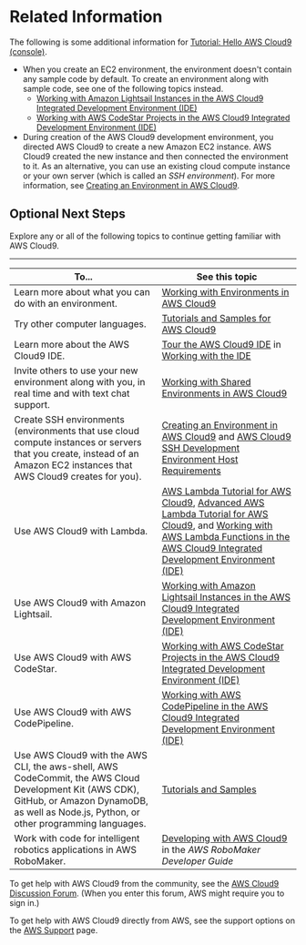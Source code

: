 # Related Information<a name="tutorial-final-info"></a>

The following is some additional information for [Tutorial: Hello AWS Cloud9 \(console\)](tutorial.md)\.
+ When you create an EC2 environment, the environment doesn't contain any sample code by default\. To create an environment along with sample code, see one of the following topics instead\.
  +  [Working with Amazon Lightsail Instances in the AWS Cloud9 Integrated Development Environment \(IDE\)](lightsail-instances.md) 
  +  [Working with AWS CodeStar Projects in the AWS Cloud9 Integrated Development Environment \(IDE\)](codestar-projects.md) 
+ During creation of the AWS Cloud9 development environment, you directed AWS Cloud9 to create a new Amazon EC2 instance\. AWS Cloud9 created the new instance and then connected the environment to it\. As an alternative, you can use an existing cloud compute instance or your own server \(which is called an *SSH environment*\)\. For more information, see [Creating an Environment in AWS Cloud9](create-environment.md)\.

## Optional Next Steps<a name="tutorial-next-steps"></a>

Explore any or all of the following topics to continue getting familiar with AWS Cloud9\.


****  

|  **To\.\.\.**  |  **See this topic**  | 
| --- | --- | 
| Learn more about what you can do with an environment\. | [Working with Environments in AWS Cloud9](environments.md) | 
| Try other computer languages\. | [Tutorials and Samples for AWS Cloud9](tutorials.md) | 
|  Learn more about the AWS Cloud9 IDE\.  |   [Tour the AWS Cloud9 IDE](tour-ide.md) in [Working with the IDE](ide.md)   | 
|  Invite others to use your new environment along with you, in real time and with text chat support\.  |   [Working with Shared Environments in AWS Cloud9](share-environment.md)   | 
|  Create SSH environments \(environments that use cloud compute instances or servers that you create, instead of an Amazon EC2 instances that AWS Cloud9 creates for you\)\.  |   [Creating an Environment in AWS Cloud9](create-environment.md) and [AWS Cloud9 SSH Development Environment Host Requirements](ssh-settings.md)   | 
|  Use AWS Cloud9 with Lambda\.  |   [AWS Lambda Tutorial for AWS Cloud9](tutorial-lambda.md), [Advanced AWS Lambda Tutorial for AWS Cloud9](tutorial-lambda-advanced.md), and [Working with AWS Lambda Functions in the AWS Cloud9 Integrated Development Environment \(IDE\)](lambda-functions.md)   | 
|  Use AWS Cloud9 with Amazon Lightsail\.  |   [Working with Amazon Lightsail Instances in the AWS Cloud9 Integrated Development Environment \(IDE\)](lightsail-instances.md)   | 
|  Use AWS Cloud9 with AWS CodeStar\.  |   [Working with AWS CodeStar Projects in the AWS Cloud9 Integrated Development Environment \(IDE\)](codestar-projects.md)   | 
|  Use AWS Cloud9 with AWS CodePipeline\.  |   [Working with AWS CodePipeline in the AWS Cloud9 Integrated Development Environment \(IDE\)](codepipeline-repos.md)   | 
|  Use AWS Cloud9 with the AWS CLI, the aws\-shell, AWS CodeCommit, the AWS Cloud Development Kit \(AWS CDK\), GitHub, or Amazon DynamoDB, as well as Node\.js, Python, or other programming languages\.  |   [Tutorials and Samples](tutorials.md)   | 
|  Work with code for intelligent robotics applications in AWS RoboMaker\.  |   [Developing with AWS Cloud9](https://docs.aws.amazon.com/robomaker/latest/dg/cloud9.html) in the *AWS RoboMaker Developer Guide*   | 

To get help with AWS Cloud9 from the community, see the [AWS Cloud9 Discussion Forum](https://forums.aws.amazon.com/forum.jspa?forumID=268)\. \(When you enter this forum, AWS might require you to sign in\.\)

To get help with AWS Cloud9 directly from AWS, see the support options on the [AWS Support](https://aws.amazon.com/premiumsupport) page\.